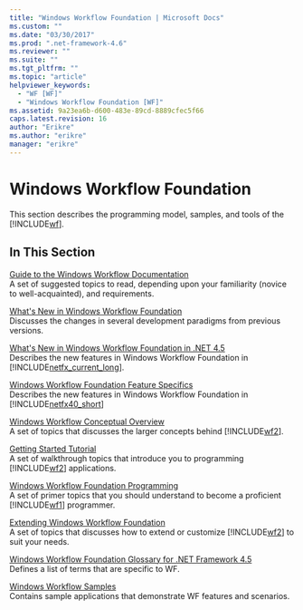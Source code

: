 ```yaml
---
title: "Windows Workflow Foundation | Microsoft Docs"
ms.custom: ""
ms.date: "03/30/2017"
ms.prod: ".net-framework-4.6"
ms.reviewer: ""
ms.suite: ""
ms.tgt_pltfrm: ""
ms.topic: "article"
helpviewer_keywords: 
  - "WF [WF]"
  - "Windows Workflow Foundation [WF]"
ms.assetid: 9a23ea6b-d600-483e-89cd-8889cfec5f66
caps.latest.revision: 16
author: "Erikre"
ms.author: "erikre"
manager: "erikre"
---
```

# Windows Workflow Foundation
This section describes the programming model, samples, and tools of the [!INCLUDE[wf](../../../includes/wf-md.md)].  
  
## In This Section  
 [Guide to the Windows Workflow Documentation](../../../docs/framework/wf/guide-to-the-wf-documentation.md)  
 A set of suggested topics to read, depending upon your familiarity (novice to well-acquainted), and requirements.  
  
 [What's New in Windows Workflow Foundation](../../../docs/framework/wf/whats-new.md)  
 Discusses the changes in several development paradigms from previous versions.  
  
 [What's New in Windows Workflow Foundation in .NET 4.5](../../../docs/framework/wf/whats-new.md)  
 Describes the new features in Windows Workflow Foundation in [!INCLUDE[netfx_current_long](../../../includes/netfx-current-long-md.md)].  
  
 [Windows Workflow Foundation Feature Specifics](../../../docs/framework/wf/feature-specifics.md)  
 Describes the new features in Windows Workflow Foundation in  [!INCLUDE[netfx40_short](../../../includes/netfx40-short-md.md)]  
  
 [Windows Workflow Conceptual Overview](../../../docs/framework/wf/conceptual-overview.md)  
 A set of topics that discusses the larger concepts behind [!INCLUDE[wf2](../../../includes/wf2-md.md)].  
  
 [Getting Started Tutorial](../../../docs/framework/wf/getting-started-tutorial.md)  
 A set of walkthrough topics that introduce you to programming [!INCLUDE[wf2](../../../includes/wf2-md.md)] applications.  
  
 [Windows Workflow Foundation Programming](../../../docs/framework/wf/windows-workflow-foundation-programming.md)  
 A set of primer topics that you should understand to become a proficient [!INCLUDE[wf1](../../../includes/wf1-md.md)] programmer.  
  
 [Extending Windows Workflow Foundation](../../../docs/framework/wf/extend.md)  
 A set of topics that discusses how to extend or customize [!INCLUDE[wf2](../../../includes/wf2-md.md)] to suit your needs.  
  
 [Windows Workflow Foundation Glossary for .NET Framework 4.5](../../../docs/framework/wf/wf-glossary.md)  
 Defines a list of terms that are specific to WF.  
  
 [Windows Workflow Samples](../../../docs/framework/wf/samples/samples.md)  
 Contains sample applications that demonstrate WF features and scenarios.